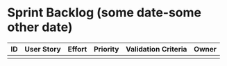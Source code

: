 # Sprint Backlog (some date-some other date)

| ID | User Story | Effort | Priority | Validation Criteria | Owner |
|----|------------|--------|----------|---------------------|-------|
|    ||||||
